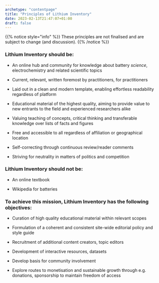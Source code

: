 ```yaml
---
archetype: "contentpage"
title: "Principles of Lithium Inventory"
date: 2023-02-13T21:47:07+01:00
draft: false
---
```


{{% notice style="info" %}}
These principles are not finalised and are subject to change (and discussion).
{{% /notice %}}

### Lithium Inventory should be:

* An online hub and community for knowledge about battery _science_, electrochemistry and related scientific topics

* Current, relevant, written foremost by practitioners, for practitioners

* Laid out in a clean and modern template, enabling effortless readability regardless of platform

* Educational material of the highest quality, aiming to provide value to new entrants to the field and experienced researchers alike

* Valuing teaching of concepts, critical thinking and transferable knowledge over lists of facts and figures

* Free and accessible to all regardless of affiliation or geographical location

* Self-correcting through continuous review/reader comments

* Striving for neutrality in matters of politics and competition


### Lithium Inventory should not be:

* An online textbook

* Wikipedia for batteries


### To achieve this mission, Lithium Inventory has the following objectives:

* Curation of high quality educational material within relevant scopes

* Formulation of a coherent and consistent site-wide editorial policy and style guide

* Recruitment of additional content creators, topic editors

* Development of interactive resources, datasets

* Develop basis for community involvement

* Explore routes to monetisation and sustainable growth through e.g. donations, sponsorship to maintain freedom of access

